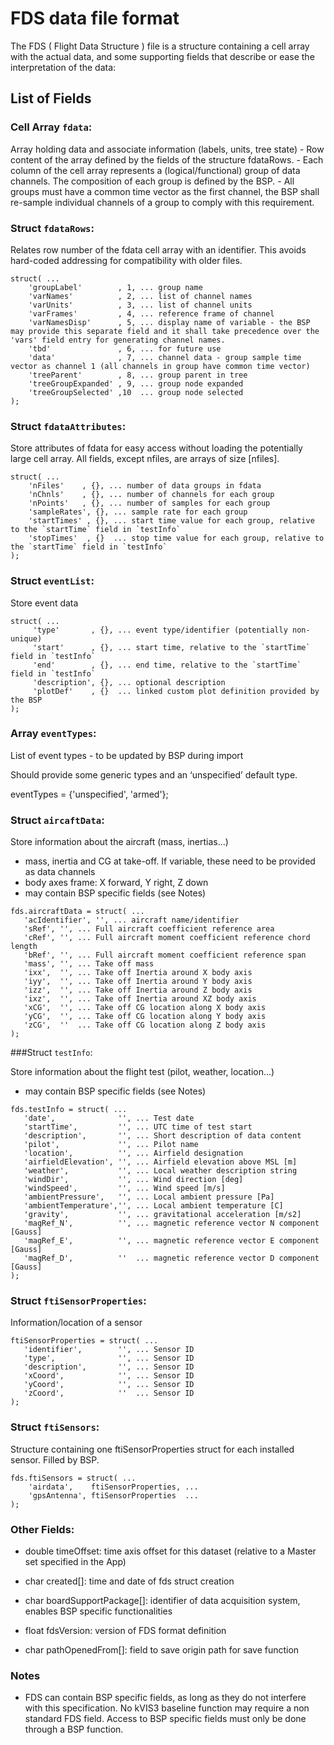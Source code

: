 # FDS data file format

The FDS ( Flight Data Structure ) file is a structure containing a cell array with the actual data, and some supporting fields that describe or ease the interpretation of the data:

## List of Fields

### Cell Array `fdata`:

Array holding data and associate information (labels, units, tree state) - Row content of the array defined by the fields of the structure fdataRows. - Each column of the cell array represents a (logical/functional) group of data channels. The composition of each group is defined by the BSP. - All groups must have a common time vector as the first channel, the BSP shall re-sample individual channels of a group to comply with this requirement.

### Struct `fdataRows`:

Relates row number of the fdata cell array with an identifier. This avoids hard-coded addressing for compatibility with older files.

```
struct( ...
    'groupLabel'        , 1, ... group name
    'varNames'          , 2, ... list of channel names
    'varUnits'          , 3, ... list of channel units
    'varFrames'         , 4, ... reference frame of channel
    'varNamesDisp'      , 5, ... display name of variable - the BSP may provide this separate field and it shall take precedence over the 'vars' field entry for generating channel names.
    'tbd'               , 6, ... for future use
    'data'              , 7, ... channel data - group sample time vector as channel 1 (all channels in group have common time vector)
    'treeParent'        , 8, ... group parent in tree
    'treeGroupExpanded' , 9, ... group node expanded
    'treeGroupSelected' ,10  ... group node selected
);
```

### Struct `fdataAttributes`:

Store attributes of fdata for easy access without loading the potentially large cell array. All fields, except nfiles, are arrays of size [nfiles].

```
struct( ...
    'nFiles'    , {}, ... number of data groups in fdata
    'nChnls'    , {}, ... number of channels for each group
    'nPoints'   , {}, ... number of samples for each group
    'sampleRates', {}, ... sample rate for each group
    'startTimes' , {}, ... start time value for each group, relative to the `startTime` field in `testInfo`
    'stopTimes'  , {}  ... stop time value for each group, relative to the `startTime` field in `testInfo`
);
```

### Struct `eventList`:

Store event data

```
struct( ...
     'type'       , {}, ... event type/identifier (potentially non-unique)
     'start'      , {}, ... start time, relative to the `startTime` field in `testInfo`
     'end'        , {}, ... end time, relative to the `startTime` field in `testInfo`
     'description', {}, ... optional description
     'plotDef'    , {}  ... linked custom plot definition provided by the BSP
);
```

### Array `eventTypes`:

List of event types - to be updated by BSP during import

Should provide some generic types and an ‘unspecified’ default type.

eventTypes = {'unspecified', 'armed'};

### Struct `aircaftData`:

Store information about the aircraft (mass, inertias…)

- mass, inertia and CG at take-off. If variable, these need to be provided as data channels
- body axes frame: X forward, Y right, Z down
- may contain BSP specific fields (see Notes)

```
fds.aircraftData = struct( ...
   'acIdentifier', '', ... aircraft name/identifier
   'sRef', '', ... Full aircraft coefficient reference area
   'cRef', '', ... Full aircraft moment coefficient reference chord length
   'bRef', '', ... Full aircraft moment coefficient reference span
   'mass', '', ... Take off mass
   'ixx',  '', ... Take off Inertia around X body axis
   'iyy',  '', ... Take off Inertia around Y body axis
   'izz',  '', ... Take off Inertia around Z body axis
   'ixz',  '', ... Take off Inertia around XZ body axis
   'xCG',  '', ... Take off CG location along X body axis
   'yCG',  '', ... Take off CG location along Y body axis
   'zCG',  ''  ... Take off CG location along Z body axis
);
```

###Struct `testInfo`:

Store information about the flight test (pilot, weather, location…)

- may contain BSP specific fields (see Notes)

```
fds.testInfo = struct( ...
   'date',              '', ... Test date
   'startTime',         '', ... UTC time of test start
   'description',       '', ... Short description of data content
   'pilot',             '', ... Pilot name
   'location',          '', ... Airfield designation
   'airfieldElevation', '', ... Airfield elevation above MSL [m]
   'weather',           '', ... Local weather description string
   'windDir',           '', ... Wind direction [deg]
   'windSpeed',         '', ... Wind speed [m/s]
   'ambientPressure',   '', ... Local ambient pressure [Pa]
   'ambientTemperature','', ... Local ambient temperature [C]
   'gravity',           '', ... gravitational acceleration [m/s2]
   'magRef_N',          '', ... magnetic reference vector N component [Gauss]
   'magRef_E',          '', ... magnetic reference vector E component [Gauss]
   'magRef_D',          ''  ... magnetic reference vector D component [Gauss]
);
```


### Struct `ftiSensorProperties`:

Information/location of a sensor

```
ftiSensorProperties = struct( ...
   'identifier',        '', ... Sensor ID
   'type',              '', ... Sensor ID
   'description',       '', ... Sensor ID
   'xCoord',            '', ... Sensor ID
   'yCoord',            '', ... Sensor ID
   'zCoord',            ''  ... Sensor ID
);
```

### Struct `ftiSensors`:

Structure containing one ftiSensorProperties struct for each installed sensor. Filled by BSP.

```
fds.ftiSensors = struct( ...
    'airdata',    ftiSensorProperties, ...
    'gpsAntenna', ftiSensorProperties  ...
);
```

### Other Fields:

- double timeOffset: time axis offset for this dataset (relative to a Master set specified in the App)

- char created[]: time and date of fds struct creation

- char boardSupportPackage[]: identifier of data acquisition system, enables BSP specific functionalities

- float fdsVersion: version of FDS format definition

- char pathOpenedFrom[]: field to save origin path for save function

### Notes

- FDS can contain BSP specific fields, as long as they do not interfere with this specification. No kVIS3 baseline function may require a non standard FDS field. Access to BSP specific fields must only be done through a BSP function.

